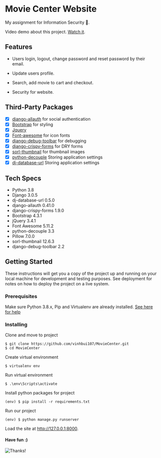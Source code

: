 # Movie Center Website

My assignment for Information Security 🚀.

Video demo about this project. [Watch it](https://www.youtube.com/watch?v=tolvKYo0VjY).

## Features

* Users login, logout, change password and reset password by their email.

* Update users profile.

* Search, add movie to cart and checkout.

* Security for website.

## Third-Party Packages

* [x] [django-allauth](https://github.com/pennersr/django-allauth) for social authentication
* [x] [Bootstrap](https://github.com/twbs/bootstrap) for styling
* [x] [Jquery](https://github.com/jquery/jquery)
* [x] [Font-awesome](https://github.com/FortAwesome/Font-Awesome) for icon fonts
* [x] [django-debug-toolbar](https://github.com/jazzband/django-debug-toolbar) for debugging
* [x] [django-crispy-forms](https://github.com/django-crispy-forms/django-crispy-forms) for DRY forms
* [x] [sorl-thumbnail](https://github.com/jazzband/sorl-thumbnail) for thumbnail images
* [x] [python-decouple](https://github.com/henriquebastos/python-decouple/) Storing application settings
* [x] [dj-database-url](https://github.com/jacobian/dj-database-url) Storing application settings

## Tech Specs

* Python 3.8
* Django 3.0.5
* dj-database-url 0.5.0
* django-allauth 0.41.0
* django-crispy-forms 1.9.0
* Bootstrap 4.3.1
* jQuery 3.4.1
* Font Awesome 5.11.2
* python-decouple 3.3
* Pillow 7.0.0
* sorl-thumbnail 12.6.3
* django-debug-toolbar 2.2


## Getting Started

These instructions will get you a copy of the project up and running on your local machine for development and testing purposes. See deployment for notes on how to deploy the project on a live system.

### Prerequisites

Make sure Python 3.8.x, Pip and Virtualenv are already installed. [See here for help](https://programwithus.com/learn-to-code/Pip-and-virtualenv-on-Windows/)

### Installing

Clone and move to project

```
$ git clone https://github.com/vinhbui107/MovieCenter.git
$ cd MovieCenter
```

Create virtual environment

```
$ virtualenv env
```

Run virtual environment

```
$ .\env\Scripts\activate
```

Install python packages for project

```
(env) $ pip install -r requirements.txt
```

Run our project

```
(env) $ python manage.py runserver
```

Load the site at http://127.0.0.1:8000.

#### Have fun :)

![Thanks!](https://media.giphy.com/media/l4KibK3JwaVo0CjDO/giphy.gif)
